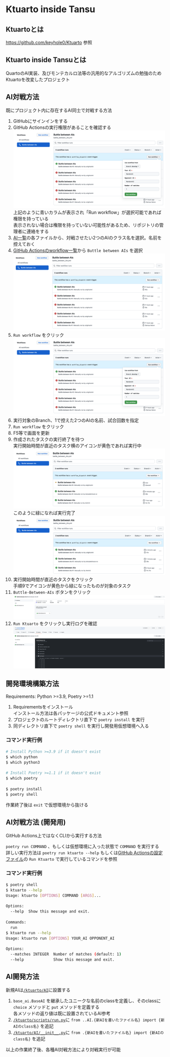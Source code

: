 # Ktuarto inside Tansu

## Ktuartoとは

https://github.com/keyhole0/Ktuarto 参照

## Ktuarto inside Tansuとは

QuartoのAI実装、及びモンテカルロ法等の汎用的なアルゴリズムの勉強のためKtuartoを改変したプロジェクト

## AI対戦方法

既にプロジェクト内に存在するAI同士で対戦する方法  

1. GitHubにサインインをする
1. GitHub Actionsの実行権限があることを確認する
    ![Image1](/docs/images/README.md/image1.png)  
    上記のように青いカラムが表示され「Run workflow」が選択可能であれば権限を持っている  
    表示されない場合は権限を持っていない可能性があるため、リポジトリの管理者に連絡をする
1. [AI一覧](/ktuarto/AI)の各ファイルから、対戦させたい2つのAIのクラス名を選択。名前を控えておく
1. [GitHub Actionsのworkflow一覧](../..//actions)から `Buttle between AIs` を選択
    ![Image0](/docs/images/README.md/image0.png)
1. `Run workflow` をクリック
    ![Image1](/docs/images/README.md/image1.png)
1. 実行対象のBranch、1で控えた2つのAIの名前、試合回数を指定
1. `Run workflow` をクリック
1. F5等で画面を更新
1. 作成されたタスクの実行終了を待つ  
    実行開始時間が直近のタスク横のアイコンが黄色であれば実行中  
    ![Image2](/docs/images/README.md/image2.png)  
    このように緑になれば実行完了  
    ![Image3](/docs/images/README.md/image3.png)
1. 実行開始時間が直近のタスクをクリック  
    手順9でアイコンが黄色から緑になったものが対象のタスク
1. `Buttle-Between-AIs` ボタンをクリック
    ![Image4](/docs/images/README.md/image4.png)
1. `Run Ktuarto` をクリックし実行ログを確認
    ![Image5](/docs/images/README.md/image5.png)

## 開発環境構築方法

Requirements: Python >=3.9, Poetry >=1.1

1. Requirementsをインストール  
  インストール方法は各パッケージの公式ドキュメント参照
2. プロジェクトのルートディレクトリ直下で `poetry install` を実行
3. 同ディレクトリ直下で `poetry shell` を実行し開發用仮想環境へ入る

### コマンド実行例

``` sh
# Install Python >=3.9 if it doesn't exist
$ which python
$ which python3

# Install Poetry >=1.1 if it doesn't exist
$ which poetry

$ poetry install
$ poetry shell
```

作業終了後は `exit` で仮想環境から抜ける

## AI対戦方法 (開発用)

GitHub Actions上ではなくCLIから実行する方法

`poetry run COMMAND` 、もしくは仮想環境に入った状態で `COMMAND` を実行する  
詳しい実行方法は `poetry run ktuarto --help` もしくは[GitHub Actionsの設定ファイル](/.github/workflows/battle_between_AIs.yml)の `Run Ktuarto` で実行しているコマンドを参照

### コマンド実行例

``` sh
$ poetry shell
$ ktuarto --help
Usage: ktuarto [OPTIONS] COMMAND [ARGS]...

Options:
  --help  Show this message and exit.

Commands:
  run
$ ktuarto run --help
Usage: ktuarto run [OPTIONS] YOUR_AI OPPONENT_AI

Options:
  --matches INTEGER  Number of matches (default: 1)
  --help             Show this message and exit.
```

## AI開発方法

新規AIは[`/ktuarto/AI`](/ktuarto/AI)に設置する

1. `base_ai.BaseAI` を継承したユニークな名前のclassを定義し、そのclassに `choice` メソッドと `put` メソッドを定義する  
  各メソッドの返り値は既に設置されているAI参考
2. [`/ktuarto/scripts/run.py`](/ktuarto/scripts/run.py)に `from ..AI.{新AIを書いたファイル名} import {新AIのclass名}` を追記
3. [`/ktuarto/AI/__init__.py`](/ktuarto/AI/__init__.py)に  `from .{新AIを書いたファイル名} import {新AIのclass名}` を追記

以上の作業終了後、各種AI対戦方法により対戦実行が可能
